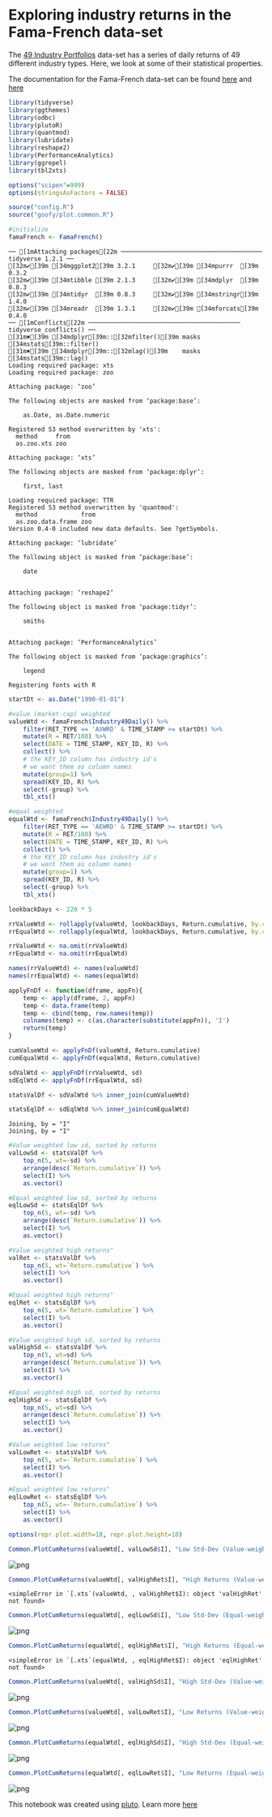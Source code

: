 # Exploring industry returns in the Fama-French data-set

The [49 Industry Portfolios](https://mba.tuck.dartmouth.edu/pages/faculty/ken.french/Data_Library/det_49_ind_port.html) data-set has a series of daily returns of 49 different industry types. Here, we look at some of their statistical properties.

The documentation for the Fama-French data-set can be found [here](https://plutopy.readthedocs.io/en/latest/FamaFrench.html) and [here](https://shyams80.github.io/plutoR/docs/reference/FamaFrench-class.html)


```R
library(tidyverse)
library(ggthemes)
library(odbc)
library(plutoR)
library(quantmod)
library(lubridate)
library(reshape2)
library(PerformanceAnalytics)
library(ggrepel)
library(tbl2xts)

options("scipen"=999)
options(stringsAsFactors = FALSE)

source("config.R")
source("goofy/plot.common.R")

#initialize
famaFrench <- FamaFrench()
```

    ── [1mAttaching packages[22m ─────────────────────────────────────── tidyverse 1.2.1 ──
    [32m✔[39m [34mggplot2[39m 3.2.1     [32m✔[39m [34mpurrr  [39m 0.3.2
    [32m✔[39m [34mtibble [39m 2.1.3     [32m✔[39m [34mdplyr  [39m 0.8.3
    [32m✔[39m [34mtidyr  [39m 0.8.3     [32m✔[39m [34mstringr[39m 1.4.0
    [32m✔[39m [34mreadr  [39m 1.3.1     [32m✔[39m [34mforcats[39m 0.4.0
    ── [1mConflicts[22m ────────────────────────────────────────── tidyverse_conflicts() ──
    [31m✖[39m [34mdplyr[39m::[32mfilter()[39m masks [34mstats[39m::filter()
    [31m✖[39m [34mdplyr[39m::[32mlag()[39m    masks [34mstats[39m::lag()
    Loading required package: xts
    Loading required package: zoo
    
    Attaching package: ‘zoo’
    
    The following objects are masked from ‘package:base’:
    
        as.Date, as.Date.numeric
    
    Registered S3 method overwritten by 'xts':
      method     from
      as.zoo.xts zoo 
    
    Attaching package: ‘xts’
    
    The following objects are masked from ‘package:dplyr’:
    
        first, last
    
    Loading required package: TTR
    Registered S3 method overwritten by 'quantmod':
      method            from
      as.zoo.data.frame zoo 
    Version 0.4-0 included new data defaults. See ?getSymbols.
    
    Attaching package: ‘lubridate’
    
    The following object is masked from ‘package:base’:
    
        date
    
    
    Attaching package: ‘reshape2’
    
    The following object is masked from ‘package:tidyr’:
    
        smiths
    
    
    Attaching package: ‘PerformanceAnalytics’
    
    The following object is masked from ‘package:graphics’:
    
        legend
    
    Registering fonts with R



```R
startDt <- as.Date("1990-01-01")

#value (market-cap) weighted
valueWtd <- famaFrench$Industry49Daily() %>%
    filter(RET_TYPE == 'AVWRD' & TIME_STAMP >= startDt) %>%
    mutate(R = RET/100) %>%
    select(DATE = TIME_STAMP, KEY_ID, R) %>%
    collect() %>% 
    # the KEY_ID column has industry id's
    # we want them as column names
    mutate(group=1) %>%
    spread(KEY_ID, R) %>%
    select(-group) %>%
    tbl_xts()

#equal weighted
equalWtd <- famaFrench$Industry49Daily() %>%
    filter(RET_TYPE == 'AEWRD' & TIME_STAMP >= startDt) %>%
    mutate(R = RET/100) %>%
    select(DATE = TIME_STAMP, KEY_ID, R) %>%
    collect() %>% 
    # the KEY_ID column has industry id's
    # we want them as column names
    mutate(group=1) %>%
    spread(KEY_ID, R) %>%
    select(-group) %>%
    tbl_xts()
```


```R
lookbackDays <- 220 * 5

rrValueWtd <- rollapply(valueWtd, lookbackDays, Return.cumulative, by.column = F)
rrEqualWtd <- rollapply(equalWtd, lookbackDays, Return.cumulative, by.column = F)

rrValueWtd <- na.omit(rrValueWtd)
rrEqualWtd <- na.omit(rrEqualWtd)

names(rrValueWtd) <- names(valueWtd)
names(rrEqualWtd) <- names(equalWtd)
```


```R
applyFnDf <- function(dframe, appFn){
    temp <- apply(dframe, 2, appFn)
    temp <- data.frame(temp)
    temp <- cbind(temp, row.names(temp))
    colnames(temp) <- c(as.character(substitute(appFn)), 'I')
    return(temp)
}
```


```R
cumValueWtd <- applyFnDf(valueWtd, Return.cumulative)
cumEqualWtd <- applyFnDf(equalWtd, Return.cumulative)

sdValWtd <- applyFnDf(rrValueWtd, sd)
sdEqlWtd <- applyFnDf(rrEqualWtd, sd)

statsValDf <- sdValWtd %>% inner_join(cumValueWtd)

statsEqlDf <- sdEqlWtd %>% inner_join(cumEqualWtd)
```

    Joining, by = "I"
    Joining, by = "I"



```R
#Value weighted low sd, sorted by returns
valLowSd <- statsValDf %>% 
    top_n(5, wt=-sd) %>%
    arrange(desc(`Return.cumulative`)) %>%
    select(I) %>%
    as.vector()

#Equal weighted low sd, sorted by returns
eqlLowSd <- statsEqlDf %>% 
    top_n(5, wt=-sd) %>%
    arrange(desc(`Return.cumulative`)) %>%
    select(I) %>%
    as.vector()

#Value weighted high returns"
valRet <- statsValDf %>% 
    top_n(5, wt=`Return.cumulative`) %>%
    select(I) %>%
    as.vector()

#Equal weighted high returns"
eqlRet <- statsEqlDf %>% 
    top_n(5, wt=`Return.cumulative`) %>%
    select(I) %>%
    as.vector()
```


```R
#Value weighted high sd, sorted by returns
valHighSd <- statsValDf %>% 
    top_n(5, wt=sd) %>%
    arrange(desc(`Return.cumulative`)) %>%
    select(I) %>%
    as.vector()

#Equal weighted high sd, sorted by returns
eqlHighSd <- statsEqlDf %>% 
    top_n(5, wt=sd) %>%
    arrange(desc(`Return.cumulative`)) %>%
    select(I) %>%
    as.vector()

#Value weighted low returns"
valLowRet <- statsValDf %>% 
    top_n(5, wt=-`Return.cumulative`) %>%
    select(I) %>%
    as.vector()

#Equal weighted low returns"
eqlLowRet <- statsEqlDf %>% 
    top_n(5, wt=-`Return.cumulative`) %>%
    select(I) %>%
    as.vector()
```


```R
options(repr.plot.width=18, repr.plot.height=10)
```


```R
Common.PlotCumReturns(valueWtd[, valLowSd$I], "Low Std-Dev (Value-weight)", "Fama-French")
```


![png](Industry-Returns.R_files/Industry-Returns.R_9_0.png)



```R
Common.PlotCumReturns(valueWtd[, valHighRet$I], "High Returns (Value-weight)", "Fama-French")
```

    <simpleError in `[.xts`(valueWtd, , valHighRet$I): object 'valHighRet' not found>



```R
Common.PlotCumReturns(equalWtd[, eqlLowSd$I], "Low Std-Dev (Equal-weight)", "Fama-French")
```


![png](Industry-Returns.R_files/Industry-Returns.R_11_0.png)



```R
Common.PlotCumReturns(equalWtd[, eqlHighRet$I], "High Returns (Equal-weight)", "Fama-French")
```

    <simpleError in `[.xts`(equalWtd, , eqlHighRet$I): object 'eqlHighRet' not found>



```R
Common.PlotCumReturns(valueWtd[, valHighSd$I], "High Std-Dev (Value-weight)", "Fama-French")
```


![png](Industry-Returns.R_files/Industry-Returns.R_13_0.png)



```R
Common.PlotCumReturns(valueWtd[, valLowRet$I], "Low Returns (Value-weight)", "Fama-French")
```


![png](Industry-Returns.R_files/Industry-Returns.R_14_0.png)



```R
Common.PlotCumReturns(equalWtd[, eqlHighSd$I], "High Std-Dev (Equal-weight)", "Fama-French")
```


![png](Industry-Returns.R_files/Industry-Returns.R_15_0.png)



```R
Common.PlotCumReturns(equalWtd[, eqlLowRet$I], "Low Returns (Equal-weight)", "Fama-French")
```


![png](Industry-Returns.R_files/Industry-Returns.R_16_0.png)


This notebook was created using [pluto](http://pluto.studio). Learn more [here](https://github.com/shyams80/pluto)
